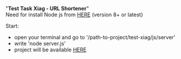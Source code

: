 "<b>Test Task Xiag - URL Shortener</b>" <br/>
Need for install Node js from <a target="_blank" href="https://nodejs.org/en/download/">HERE</a> (version 8+ or latest) <br/>

Start: <br/> 
- open your terminal and go to '/path-to-project/test-xiag/js/server'
- write 'node server.js'
- project will be available <a target="_blank" href="http://localhost:3000/">HERE</a> 
